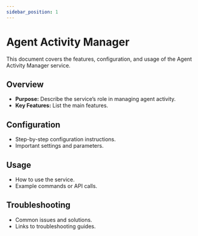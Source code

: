```yaml
---
sidebar_position: 1
---
```

# Agent Activity Manager

This document covers the features, configuration, and usage of the Agent Activity Manager service.

## Overview

- **Purpose:** Describe the service’s role in managing agent activity.
- **Key Features:** List the main features.

## Configuration

- Step-by-step configuration instructions.
- Important settings and parameters.

## Usage

- How to use the service.
- Example commands or API calls.

## Troubleshooting

- Common issues and solutions.
- Links to troubleshooting guides.
